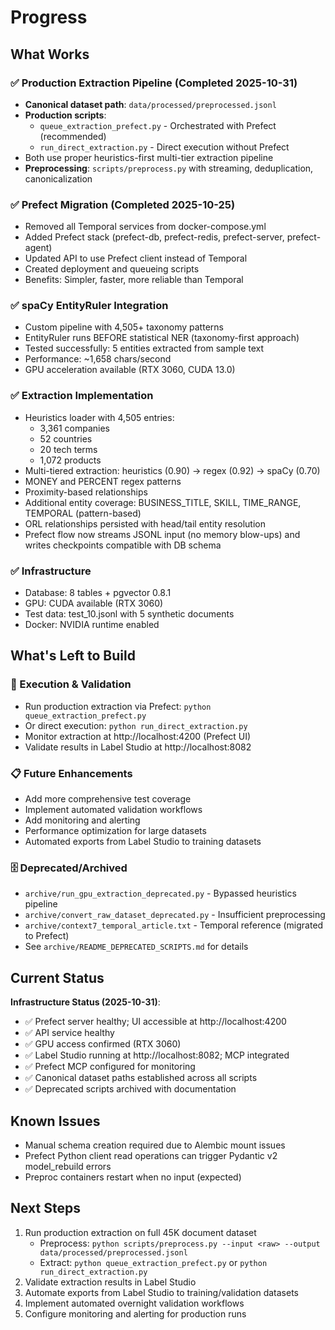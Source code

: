 # Progress

## What Works

### ✅ Production Extraction Pipeline (Completed 2025-10-31)
- **Canonical dataset path**: `data/processed/preprocessed.jsonl`
- **Production scripts**:
  - `queue_extraction_prefect.py` - Orchestrated with Prefect (recommended)
  - `run_direct_extraction.py` - Direct execution without Prefect
- Both use proper heuristics-first multi-tier extraction pipeline
- **Preprocessing**: `scripts/preprocess.py` with streaming, deduplication, canonicalization

### ✅ Prefect Migration (Completed 2025-10-25)
- Removed all Temporal services from docker-compose.yml
- Added Prefect stack (prefect-db, prefect-redis, prefect-server, prefect-agent)
- Updated API to use Prefect client instead of Temporal
- Created deployment and queueing scripts
- Benefits: Simpler, faster, more reliable than Temporal

### ✅ spaCy EntityRuler Integration
- Custom pipeline with 4,505+ taxonomy patterns
- EntityRuler runs BEFORE statistical NER (taxonomy-first approach)
- Tested successfully: 5 entities extracted from sample text
- Performance: ~1,658 chars/second
- GPU acceleration available (RTX 3060, CUDA 13.0)

### ✅ Extraction Implementation
- Heuristics loader with 4,505 entries:
  - 3,361 companies
  - 52 countries
  - 20 tech terms
  - 1,072 products
- Multi-tiered extraction: heuristics (0.90) → regex (0.92) → spaCy (0.70)
- MONEY and PERCENT regex patterns
- Proximity-based relationships
- Additional entity coverage: BUSINESS_TITLE, SKILL, TIME_RANGE, TEMPORAL (pattern-based)
- ORL relationships persisted with head/tail entity resolution
- Prefect flow now streams JSONL input (no memory blow-ups) and writes checkpoints compatible with DB schema

### ✅ Infrastructure
- Database: 8 tables + pgvector 0.8.1
- GPU: CUDA available (RTX 3060)
- Test data: test_10.jsonl with 5 synthetic documents
- Docker: NVIDIA runtime enabled

## What's Left to Build

### 🔄 Execution & Validation
- Run production extraction via Prefect: `python queue_extraction_prefect.py`
- Or direct execution: `python run_direct_extraction.py`
- Monitor extraction at http://localhost:4200 (Prefect UI)
- Validate results in Label Studio at http://localhost:8082

### 📋 Future Enhancements
- Add more comprehensive test coverage
- Implement automated validation workflows
- Add monitoring and alerting
- Performance optimization for large datasets
- Automated exports from Label Studio to training datasets

### 🗄️ Deprecated/Archived
- `archive/run_gpu_extraction_deprecated.py` - Bypassed heuristics pipeline
- `archive/convert_raw_dataset_deprecated.py` - Insufficient preprocessing
- `archive/context7_temporal_article.txt` - Temporal reference (migrated to Prefect)
- See `archive/README_DEPRECATED_SCRIPTS.md` for details

## Current Status

**Infrastructure Status (2025-10-31)**:
- ✅ Prefect server healthy; UI accessible at http://localhost:4200
- ✅ API service healthy
- ✅ GPU access confirmed (RTX 3060)
- ✅ Label Studio running at http://localhost:8082; MCP integrated
- ✅ Prefect MCP configured for monitoring
- ✅ Canonical dataset paths established across all scripts
- ✅ Deprecated scripts archived with documentation

## Known Issues

- Manual schema creation required due to Alembic mount issues
- Prefect Python client read operations can trigger Pydantic v2 model_rebuild errors
- Preproc containers restart when no input (expected)

## Next Steps

1. Run production extraction on full 45K document dataset
   - Preprocess: `python scripts/preprocess.py --input <raw> --output data/processed/preprocessed.jsonl`
   - Extract: `python queue_extraction_prefect.py` or `python run_direct_extraction.py`
2. Validate extraction results in Label Studio
3. Automate exports from Label Studio to training/validation datasets
4. Implement automated overnight validation workflows
5. Configure monitoring and alerting for production runs





